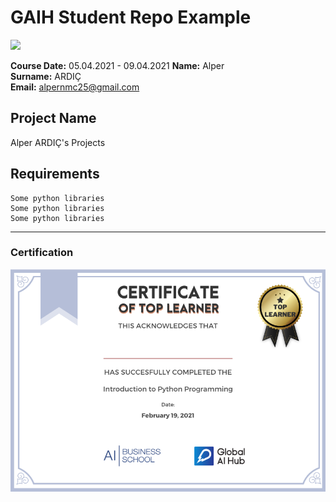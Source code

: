 # GAIH Student Repo Example
![](img/newlogo.png)

**Course Date:** 05.04.2021 - 09.04.2021 
**Name:** Alper  
**Surname:** ARDIÇ  
**Email:** alpernmc25@gmail.com  



## Project Name
Alper ARDIÇ's Projects

## Requirements
```
Some python libraries
Some python libraries
Some python libraries
```
---

### Certification
![](img/TopLearnerCertificate.png)

